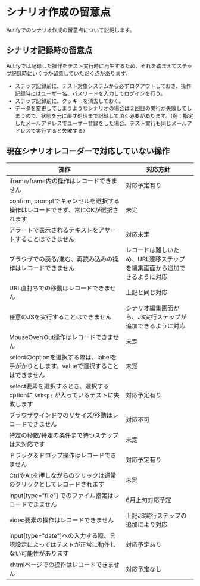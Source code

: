# シナリオ作成の留意点

Autifyでのシナリオ作成の留意点について説明します。

## シナリオ記録時の留意点

Autifyでは記録した操作をテスト実行時に再生するため、それを踏まえてステップ記録時にいくつか留意していただく点があります。

- ステップ記録前に、テスト対象システムから必ずログアウトしておき、操作記録時にはユーザー名、パスワードを入力してログインを行う。
- ステップ記録前に、クッキーを消去しておく。
- データを変更してしまうようなシナリオの場合は２回目の実行が失敗してしまうので、状態を元に戻す処理まで記録して頂く必要があります。(例：指定したメールアドレスでユーザー登録をした場合、テスト実行も同じメールアドレスで実行すると失敗する）

## 現在シナリオレコーダーで対応していない操作

| 操作 | 対応方針 |
| ---- | -------- |
| iframe/frame内の操作はレコードできません | 対応予定有り |
| confirm, promptでキャンセルを選択する操作はレコードできず、常にOKが選択されます | 未定 |
| アラートで表示されるテキストをアサートすることはできません | 対応未定 |
| ブラウザでの戻る/進む、再読み込みの操作はレコードできません | レコードは難しいため、URL遷移ステップを編集画面から追加できるように対応 |
| URL直打ちでの移動はレコードできません | 上記と同じ対応 |
| 任意のJSを実行することはできません | シナリオ編集画面から、JS実行ステップが追加できるように対応 |
| MouseOver/Out操作はレコードできません | 未定 |
| selectのoptionを選択する際は、labelを手がかりとします。valueで選択することはできません | 未定 |
| select要素を選択するとき、選択するoptionに `&nbsp;` が入っているテストに失敗します | 対応予定有り |
| ブラウザウインドウのリサイズ/移動はレコードできません | 対応不可 |
| 特定の秒数/特定の条件まで待つステップは未対応です | 未定 |
| ドラッグ＆ドロップ操作はレコードできません | 対応予定有り |
| CtrlやAltを押しながらのクリックは通常のクリックとしてレコードされます | 未定 |
| input[type="file"] でのファイル指定はレコードできません | 6月上旬対応予定 |
| video要素の操作はレコードできません | 上記JS実行ステップの追加により対応 |
| input[type="date"]への入力する際、言語設定によってはテストが正常に動作しない可能性があります | 対応予定あり |
| xhtmlページでの操作はレコードできません | 対応予定なし |

